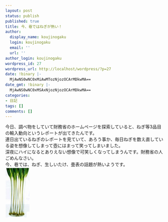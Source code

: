 ```yaml
---
layout: post
status: publish
published: true
title: 今、巷ではねぎが熱い！
author:
  display_name: koujinogaku
  login: koujinogaku
  email: ''
  url: ''
author_login: koujinogaku
wordpress_id: 27
wordpress_url: http://localhost/wordpress/?p=27
date: !binary |-
  MjAwNS0wNC0xMiAwMTozNjozOCArMDkwMA==
date_gmt: !binary |-
  MjAwNS0wNC0xMSAxNjozNjozOCArMDkwMA==
categories:
- 日記
tags: []
comments: []
---
```

<p>今日、調べ物をしていて財務省のホームページを探索していると、ねぎ等3品目の輸入動向というレポートが出てきたんです。<br />
連日出ているねぎのレポートを見ていて、あろう事か、毎日ねぎを数え直している姿を想像してしまって壺にはまって笑ってしまいました。<br />
深夜にハイになるとありえない想像で可笑しくなってしまうんです。財務省の人ごめんなさい。<br />
今、巷では、ねぎ、生しいたけ、畳表の話題が熱いようです。<br />
<img src="/blog/img/20050412.jpg" /></p>
